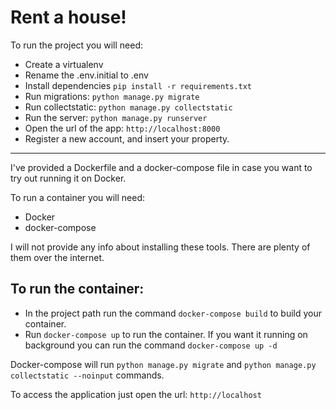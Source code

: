 Rent a house!
===================
To run the project you will need:

- Create a virtualenv
- Rename the .env.initial to .env
- Install dependencies ```pip install -r requirements.txt```
- Run migrations: ```python manage.py migrate```
- Run collectstatic: ```python manage.py collectstatic```
- Run the server: ```python manage.py runserver```
- Open the url of the app: ```http://localhost:8000```
- Register a new account, and insert your property.

----------

I've provided a Dockerfile and a docker-compose file in case you want to try out running it on Docker.

To run a container you will need:

 - Docker
 - docker-compose

I will not provide any info about installing these tools. There are plenty of them over the internet.

To run the container:
------------------------------
- In the project path run the command ```docker-compose build``` to build your container.
- Run ```docker-compose up``` to run the container. If you want it running on background you can run the command ```docker-compose up -d```

Docker-compose will run ```python manage.py migrate``` and ```python manage.py collectstatic --noinput``` commands.

To access the application just open the url: ```http://localhost```
